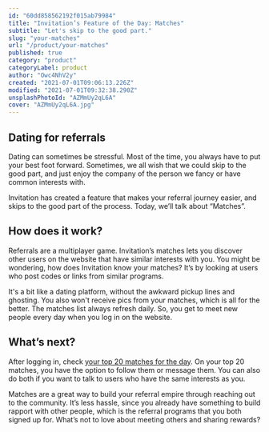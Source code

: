 ```yaml
---
id: "60dd858562192f015ab79984"
title: "Invitation’s Feature of the Day: Matches"
subtitle: "Let's skip to the good part."
slug: "your-matches"
url: "/product/your-matches"
published: true
category: "product"
categoryLabel: product
author: "Owc4NhV2y"
created: "2021-07-01T09:06:13.226Z"
modified: "2021-07-01T09:32:38.290Z"
unsplashPhotoId: "AZMmUy2qL6A"
cover: "AZMmUy2qL6A.jpg"
---
```

## **Dating for referrals&nbsp;**

Dating can sometimes be stressful. Most of the time, you always have to put your best foot forward. Sometimes, we all wish that we could skip to the good part, and just enjoy the company of the person we fancy or have common interests with.&nbsp;

Invitation has created a feature that makes your referral journey easier, and skips to the good part of the process. Today, we’ll talk about “Matches”.

## **How does it work?**

Referrals are a multiplayer game. Invitation’s matches lets you discover other users on the website that have similar interests with you. You might be wondering, how does Invitation know your matches? It’s by looking at users who post codes or links from similar programs.

It's a bit like a dating platform, without the awkward pickup lines and ghosting. You also won't receive pics from your matches, which is all for the better. The matches list always refresh daily. So, you get to meet new people every day when you log in on the website.

## **What’s next?**

After logging in, check [your top 20 matches for the day](https://invitation.codes/people/matches). On your top 20 matches, you have the option to follow them or message them. You can also do both if you want to talk to users who have the same interests as you.

Matches are a great way to build your referral empire through reaching out to the community. It’s less hassle, since you already have something to build rapport with other people, which is the referral programs that you both signed up for. What’s not to love about meeting others and sharing rewards?